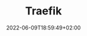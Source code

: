 ---
title: "Traefik"
date: 2022-06-09T18:59:49+02:00
lastmod: 2022-06-09T18:59:49+02:00
description: ""
lead: ""
draft: true
images: []
weight: 999
toc: true
menu:
  docs:
    parent: ""
---